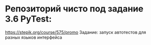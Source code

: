 # Репозиторий чисто под задание 3.6 PyTest:
https://stepik.org/course/575/promo
Задание: запуск автотестов для разных языков интерфейса
